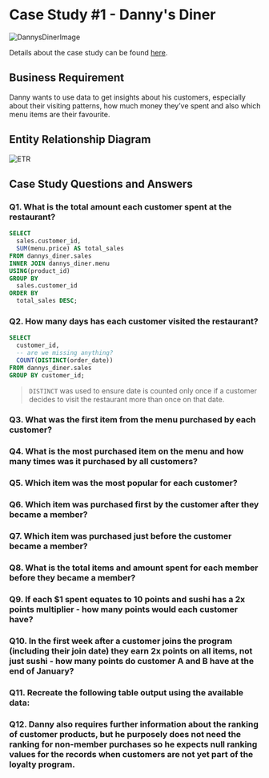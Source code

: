 # Case Study #1 - Danny's Diner

![DannysDinerImage](https://user-images.githubusercontent.com/103615594/173914640-19dc3b14-5389-4fc7-b0c9-4b2954fc568c.png)

Details about the case study can be found [here](https://8weeksqlchallenge.com/case-study-1/).

## Business Requirement

Danny wants to use data to get insights about his customers, especially about their visiting patterns, how much money they’ve spent and also which menu items are their favourite.

## Entity Relationship Diagram

![ETR](https://user-images.githubusercontent.com/103615594/173915575-b502fa8a-00e7-4fcf-b69c-f2cf7c5a4f56.jpeg)

## Case Study Questions and Answers

### Q1. What is the total amount each customer spent at the restaurant?
```SQL
SELECT
  sales.customer_id,
  SUM(menu.price) AS total_sales
FROM dannys_diner.sales
INNER JOIN dannys_diner.menu
USING(product_id)
GROUP BY
  sales.customer_id
ORDER BY
  total_sales DESC;
  ```



### Q2. How many days has each customer visited the restaurant?
```SQL
SELECT
  customer_id,
  -- are we missing anything?
  COUNT(DISTINCT(order_date))
FROM dannys_diner.sales
GROUP BY customer_id;
```
>`DISTINCT` was used to ensure date is counted only once if a customer decides to visit the restaurant more than once on that date.


### Q3. What was the first item from the menu purchased by each customer?



### Q4. What is the most purchased item on the menu and how many times was it purchased by all customers?



### Q5. Which item was the most popular for each customer?



### Q6. Which item was purchased first by the customer after they became a member?



### Q7. Which item was purchased just before the customer became a member?



### Q8. What is the total items and amount spent for each member before they became a member?



### Q9. If each $1 spent equates to 10 points and sushi has a 2x points multiplier - how many points would each customer have?



### Q10. In the first week after a customer joins the program (including their join date) they earn 2x points on all items, not just sushi - how many points do customer A and B have at the end of January?



### Q11. Recreate the following table output using the available data:



### Q12. Danny also requires further information about the ranking of customer products, but he purposely does not need the ranking for non-member purchases so he expects null ranking values for the records when customers are not yet part of the loyalty program.



